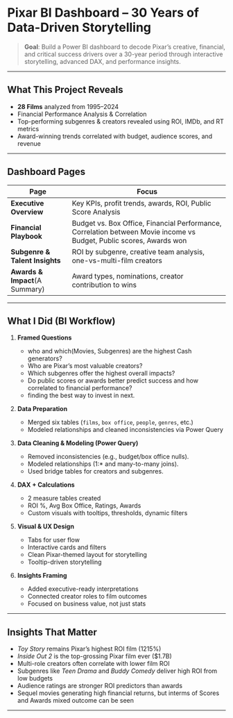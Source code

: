 
# Pixar BI Dashboard – 30 Years of Data-Driven Storytelling

> **Goal**: Build a Power BI dashboard to decode Pixar’s creative, financial, and critical success drivers over a 30-year period through interactive storytelling, advanced DAX, and performance insights.

---

##  What This Project Reveals

- **28 Films** analyzed from 1995–2024  
- Financial Performance Analysis & Correlation 
- Top-performing subgenres & creators revealed using ROI, IMDb, and RT metrics  
- Award-winning trends correlated with budget, audience scores, and revenue

---

##  Dashboard Pages

| Page | Focus |
|------|-------|
| **Executive Overview** | Key KPIs, profit trends, awards, ROI, Public Score Analysis |
| **Financial Playbook** | Budget vs. Box Office, Financial Performance, Correlation between Movie income vs Budget, Public scores, Awards won |
| **Subgenre & Talent Insights** | ROI by subgenre, creative team analysis, one-vs-multi-film creators |
| **Awards & Impact**(A Summary) | Award types, nominations, creator contribution to wins |


---

##  What I Did (BI Workflow)

1. **Framed Questions**  
   - who and which(Movies, Subgenres) are the highest Cash generators?
   - Who are Pixar’s most valuable creators?  
   - Which subgenres offer the highest overall impacts?  
   - Do public scores or awards better predict success and how correlated to financial performance?
   - finding the best way to invest in next.

2. **Data Preparation**  
   - Merged six tables (`films`, `box office`, `people`, `genres`, etc.)  
   - Modeled relationships and cleaned inconsistencies via Power Query
     
3. **Data Cleaning & Modeling (Power Query)**
   - Removed inconsistencies (e.g., budget/box office nulls).
   - Modeled relationships (1:* and many-to-many joins).
   - Used bridge tables for creators and subgenres.

3. **DAX + Calculations**  
   - 2 measure tables created 
   - ROI %, Avg Box Office, Ratings, Awards  
   - Custom visuals with tooltips, thresholds, dynamic filters

4. **Visual & UX Design**  
   - Tabs for user flow  
   - Interactive cards and filters  
   - Clean Pixar-themed layout for storytelling
   - Tooltip-driven storytelling

5. **Insights Framing**  
   - Added executive-ready interpretations  
   - Connected creator roles to film outcomes  
   - Focused on business value, not just stats

---

##  Insights That Matter

- *Toy Story* remains Pixar’s highest ROI film (1215%)  
- *Inside Out 2* is the top-grossing Pixar film ever ($1.7B)  
- Multi-role creators often correlate with lower film ROI  
- Subgenres like *Teen Drama* and *Buddy Comedy* deliver high ROI from low budgets  
- Audience ratings are stronger ROI predictors than awards
- Sequel movies generating high financial returns, but interms of Scores and Awards mixed outcome can be seen

---
